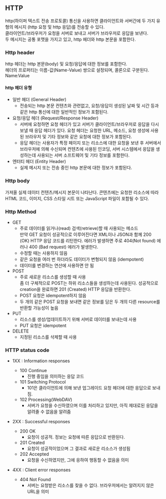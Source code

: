 ## HTTP
http(하이퍼 텍스트 전송 프로토콜) 통신을 사용하면 클라이언트와 서버간에 두 가지 유형의 메시지 (http 요청 및 http 응답)를 전송할 수 있다.   
클라이언트/브라우저가 요청을 서버로 보내고 서버가 브라우저로 응답을 보낸다.   
두 메시지는 공통 포맷을 가지고 있고, http 헤더와 http 본문을 포함한다.

### Http header
http 헤더는 http 본문(body) 및 요청/응답에 대한 정보를 포함한다.   
헤더의 프로퍼티는 이름-값(Name-Value) 쌍으로 설정되며, 콜론으로 구분된다.   
Name:Value
#### http 헤더 유형
* 일반 헤더 (General Header)
    + 전송되는 http 본문 컨텐츠와 관련없고, 요청/응답이 생성된 날짜 및 시간 등과 같은 http 통신에 대한 일반적인 정보가 포함된다.
* 요청/응답 헤더 (Request/Response Header)
    + 서버에 요청하면 요청 헤더가 있고 서버가 클라이언트/브라우저로 응답을 다시 보낼 때 응답 헤더가 있다. 요청 헤더는 요청한 URL, 메소드, 요청 생성에 사용된 브라우저 및 기타 정보와 같은 요청에 대한 정보가 포함된다.
    + 응답 헤더는 사용자가 특정 페이지 또는 리소스에 대한 요청을 보낸 후 서버에서 브라우저에 의해 수신되며 컨텐츠에 사용된 인코딩, 서버 시스템에서 응답을 생성하는데 사용되는 서버 소프트웨어 및 기타 정보를 포함한다.
* 엔터티 헤더 (Entity Header)
    + 실제 메시지 또는 전송 중인 http 본문에 대한 정보가 포함된다.

### Http body
가져올 실제 데이터 컨텐츠/메시지 본문이 나타난다. 콘텐츠에는 요청한 리소스에 따라 HTML 코드, 이미지, CSS 스타일 시트 또는 JavaScript 파일이 포함될 수 있다.


### Http Method
* GET
    + 주로 데이터를 읽거나(read) 검색(retrieve)할 때 사용되는 메소드   
    만약 GET 요청이 성공적으로 이루어진다면 XML이나 JSON과 함께 200 (OK) HTTP 응답 코드를 리턴한다. 에러가 발생하면 주로 404(Not found) 에러나 400 (Bad request) 에러가 발생한다. 
    + 수정할 때는 사용하지 않음
    + 같은 요청을 여러 번 하더라도 데이터가 변형되지 않음 (idempotent)
    + 데이터를 변경하는 연산에 사용하면 안 됨
* POST
    + 주로 새로운 리소스를 생성할 때 사용    
    좀 더 구체적으로 POST는 하위 리소스들을 생성하는데 사용된다. 성공적으로 creation을 완료하면 201 (Created) HTTP 응답을 반환한다.
    + POST 요청은 idempotent하지 않음
    + 두 개의 같은 POST 요청을 보내면 같은 정보를 담은 두 개의 다른 resource를 반환할 가능성이 높음
* PUT
    + 리소스를 생성/업데이트하기 위해 서버로 데이터를 보내는데 사용   
    + PUT 요청은 idempotent 
* DELETE
    + 지정된 리소스를 삭제할 때 사용


### HTTP status code
* 1XX : Information responses
    * 100 Continue
        * 진행 중임을 의미하는 응답 코드
    * 101 Switching Protocol
        * 101은 클라이언트에 의해 보낸 업그레이드 요청 헤더에 대한 응답으로 보내짐.
    * 102 Processing(WebDAV)
        * 서버가 요청을 수신하였으며 이를 처리하고 있지만, 아직 제대로된 응답을 알려줄 수 없음을 알려줌

* 2XX : Successful responses
    * 200 OK
        * 요청이 성공적. 정보는 요청에 따른 응답으로 반환된다.
    * 201 Created
        * 요청이 성공적이었으며 그 결과로 새로운 리소스가 생성됨
    * 202 Accepted
        * 요청을 수신하였지만, 그에 응하여 행동할 수 없음을 의미
* 4XX : Client error responses
    * 404 Not Found
        * 서버는 요청받은 리소스를 찾을 수 없다. 브라우저에서는 알려지지 않은 URL을 의미